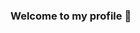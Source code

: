 ### Welcome to my profile 👋

<!--
**dekoma4u/dekoma4u** is a ✨ _special_ ✨ repository because its `README.md` (this file) appears on your GitHub profile.

Here are some ideas to get you started:

- 🔭 I have some amazing projects on my repository. Take a glance with a smile.
- 🌱 Since there is never enough, I keep learning to continue building solutions.
- 👯 I’m open to collaborations. Bring it on!
- 🤔 I currently work on data analytics/science related projects. 
- 💬 Free free to ask me any question but basically coding related.
- 📫 Reach me on Linkedln at [Linkedln](https://www.linkedin.com/in/dekoma4u/) or [Twitter](https://www.twitter.com/dekoma4u)
- 😄 He/him
- ⚡ Fun fact: football, table tennis, music
- ![Github stats](https://github-readme-stats.vercel.app/api?username=dekoma4u)
- ![ReadMe Card](https://github-readme-stats.vercel.app/api/pin/?username=YourUsername&repo=dekoma4u)
- ![counter](https://[YourEndpoint].m.pipedream.net)
- ![This is an image](https://myoctocat.com/assets/images/base-octocat.svg)
-->
